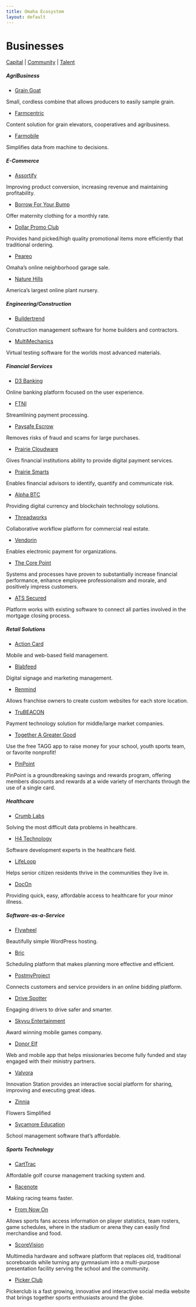 ```yaml
---
title: Omaha Ecosystem
layout: default
---
```

# Businesses

[Capital](/capital) | [Community](/community) | [Talent](/talent)

##### AgriBusiness

 * [Grain Goat](http://www.graingoat.com/)

Small, cordless combine that allows producers to easily sample grain.

 * [Farmcentric](http://farmcentric.com/)

Content solution for grain elevators, cooperatives and agribusiness.

 * [Farmobile](https://www.farmobile.com/)

Simplifies data from machine to decisions.


##### E-Commerce

 * [Assortify](http://www.assortify.com/)

Improving product conversion, increasing revenue and maintaining profitability.

 * [Borrow For Your Bump](http://www.borrowforyourbump.com/)

Offer maternity clothing for a monthly rate.

 * [Dollar Promo Club](http://www.dollarpromoclub.com/)

Provides hand picked/high quality promotional items more efficiently that traditional ordering.

 * [Peareo](https://www.peareo.com/)

Omaha’s online neighborhood garage sale.

 * [Nature Hills](http://www.naturehills.com/)

America’s largest online plant nursery.


##### Engineering/Construction

 * [Buildertrend](https://www.buildertrend.com/)

Construction management software for home builders and contractors.

 * [MultiMechanics](http://multimechanics.com/)

Virtual testing software for the worlds most advanced materials.


##### Financial Services

 * [D3 Banking](http://www.d3banking.com/)

Online banking platform focused on the user experience.

 * [FTNI](http://www.ftni.com/)

Streamlining payment processing.

 * [Paysafe Escrow](https://paysafeescrow.com/)

Removes risks of fraud and scams for large purchases.

 * [Prairie Cloudware](http://www.prairiecloudware.com/)

Gives financial institutions ability to provide digital payment services.

 * [Prairie Smarts](http://www.prairiesmarts.com/)

Enables financial advisors to identify, quantify and communicate risk.

 * [Alpha BTC](https://www.facebook.com/alphabtc/)

Providing digital currency and blockchain technology solutions.

 * [Threadworks](http://www.thread.works/)

Collaborative workflow platform for commercial real estate.

 * [Vendorin](https://www.vendorin.com/)

Enables electronic payment for organizations.

 * [The Core Point](http://www.bank-ps.com/)

Systems and processes have proven to substantially increase financial performance, enhance employee professionalism and morale, and positively impress customers.

 * [ATS Secured](https://www.atssecured.com/)

Platform works with existing software to connect all parties involved in the mortgage closing process.


##### Retail Solutions

 * [Action Card](http://actioncardapp.com/)

Mobile and web-based field management.

 * [Blabfeed](http://www.blabfeed.com/)

Digital signage and marketing management.

 * [Renmind](http://renmind.com/)

Allows franchise owners to create custom websites for each store location.

 * [TruBEACON](http://trubeacon.com/)

Payment technology solution for middle/large market companies.

 * [Together A Greater Good](http://www.togetheragreatergood.com/)

Use the free TAGG app to raise money for your school, youth sports team, or favorite nonprofit!

 * [PinPoint](http://www.pinpointrewards.com/index.cfm)

PinPoint is a groundbreaking savings and rewards program, offering members discounts and rewards at a wide variety of merchants through the use of a single card.


##### Healthcare

 * [Crumb Labs](http://www.crumb.co/)

Solving the most difficult data problems in healthcare.

 * [H4 Technology](http://h4-technology.com/)

Software development experts in the healthcare field.

 * [LifeLoop](http://www.ourlifeloop.com/)

Helps senior citizen residents thrive in the communities they live in.

 * [DocOn](http://www.mydocon.com/)

Providing quick, easy, affordable access to healthcare for your minor illness.


##### Software-as-a-Service

 * [Flywheel](https://getflywheel.com/)

Beautifully simple WordPress hosting.

 * [Bric](http://getbric.com/)

Scheduling platform that makes planning more effective and efficient.

 * [PostmyProject](https://www.postmyproject.com/)

Connects customers and service providers in an online bidding platform.

 * [Drive Spotter](http://drivespotter.com/)

Engaging drivers to drive safer and smarter.

 * [Skyvu Entertainment](http://www.skyvu.net/)

Award winning mobile games company.

 * [Donor Elf](http://www.donorelf.com/)

Web and mobile app that helps missionaries become fully funded and stay engaged with their ministry partners.

 * [Valvora](https://www.valvora.com/products/innovation-station/index.html)

Innovation Station provides an interactive social platform for sharing, improving and executing great ideas.

 * [Zinnia](http://www.gozinnia.com/)

Flowers Simplified

 * [Sycamore Education](http://159.203.95.86/)

School management software that’s affordable.


##### Sports Technology

 * [CartTrac](http://www.carttrac.com/)

Affordable golf course management tracking system and.

 * [Racenote](http://racenote.com/)

Making racing teams faster.

 * [From Now On](http://from-now-on.com/#home)

Allows sports fans access information on player statistics, team rosters, game schedules, where in the stadium or arena they can easily find merchandise and food.

 * [ScoreVision](http://www.scorevision.com/)

Multimedia hardware and software platform that replaces old, traditional scoreboards while turning any gymnasium into a multi-purpose presentation facility serving the school and the community.

 * [Picker Club](http://www.pickerclub.com/)

Pickerclub is a fast growing, innovative and interactive social media website that brings together sports enthusiasts around the globe.
